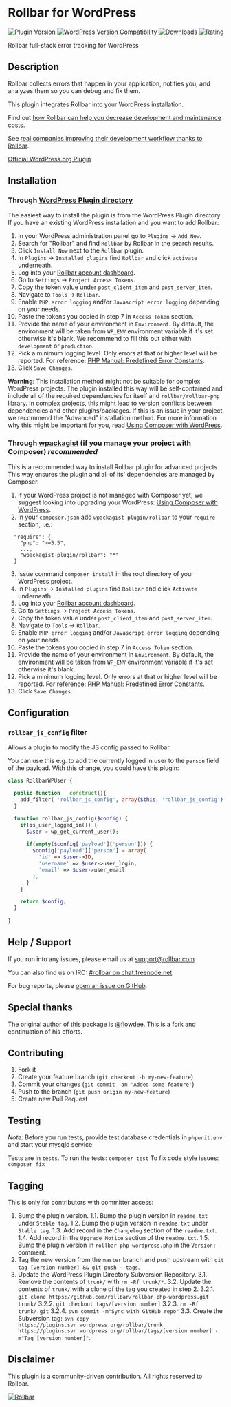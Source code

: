 # Rollbar for WordPress
[![Plugin Version](https://img.shields.io/wordpress/plugin/v/rollbar.svg)](https://wordpress.org/plugins/rollbar/) [![WordPress Version Compatibility](https://img.shields.io/wordpress/v/rollbar.svg)](https://wordpress.org/plugins/rollbar/) [![Downloads](https://img.shields.io/wordpress/plugin/dt/rollbar.svg)](https://wordpress.org/plugins/rollbar/) [![Rating](https://img.shields.io/wordpress/plugin/r/rollbar.svg)](https://wordpress.org/plugins/rollbar/)

Rollbar full-stack error tracking for WordPress

## Description
Rollbar collects errors that happen in your application, notifies you, and analyzes them so you can debug and fix them.

This plugin integrates Rollbar into your WordPress installation.

Find out [how Rollbar can help you decrease development and maintenance costs](https://rollbar.com/features/).

See [real companies improving their development workflow thanks to Rollbar](https://rollbar.com/customers/).

[Official WordPress.org Plugin](https://wordpress.org/plugins/rollbar/)

## Installation

### Through [WordPress Plugin directory](https://wordpress.org/plugins/rollbar/)

The easiest way to install the plugin is from the WordPress Plugin directory. If you have an existing WordPress installation and you want to add Rollbar:

1. In your WordPress administration panel go to `Plugins` → `Add New`.
2. Search for "Rollbar" and find `Rollbar` by Rollbar in the search results.
3. Click `Install Now` next to the `Rollbar` plugin.
4. In `Plugins` → `Installed plugins` find `Rollbar` and click `activate` underneath.
5. Log into your [Rollbar account dashboard](https://rollbar.com/login/).
6. Go to `Settings` → `Project Access Tokens`.
7. Copy the token value under `post_client_item` and `post_server_item`.
8. Navigate to `Tools` → `Rollbar`.
9. Enable `PHP error logging` and/or `Javascript error logging` depending on your needs.
10. Paste the tokens you copied in step 7 in `Access Token` section.
11. Provide the name of your environment in `Environment`. By default, the environment will be taken from `WP_ENV` environment variable if it's set otherwise it's blank. We recommend to fill this out either with `development` or `production`.
12. Pick a minimum logging level. Only errors at that or higher level will be reported. For reference: [PHP Manual: Predefined Error Constants](http://php.net/manual/en/errorfunc.constants.php).
13. Click `Save Changes`.

**Warning**: This installation method might not be suitable for complex WordPress projects. The plugin installed this way will be self-contained and include all of the required dependencies for itself and `rollbar/rollbar-php` library. In complex projects, this might lead to version conflicts between dependencies and other plugins/packages. If this is an issue in your project, we recommend the "Advanced" installation method. For more information why this might be important for you, read [Using Composer with WordPress](https://roots.io/using-composer-with-wordpress/).

### Through [wpackagist](https://wpackagist.org/) (if you manage your project with Composer) *recommended*

This is a recommended way to install Rollbar plugin for advanced projects. This way ensures the plugin and all of its' dependencies are managed by Composer.

1. If your WordPress project is not managed with Composer yet, we suggest looking into upgrading your WordPress: [Using Composer with WordPress](https://roots.io/using-composer-with-wordpress/).
2. In your `composer.json` add `wpackagist-plugin/rollbar` to your `require` section, i.e.:
```
  "require": {
    "php": ">=5.5",
    ...,
    "wpackagist-plugin/rollbar": "*"
  }
```
3. Issue command `composer install` in the root directory of your WordPress project.
4. In `Plugins` → `Installed plugins` find `Rollbar` and click `Activate` underneath.
5. Log into your [Rollbar account dashboard](https://rollbar.com/login/).
6. Go to `Settings` → `Project Access Tokens`.
7. Copy the token value under `post_client_item` and `post_server_item`.
8. Navigate to `Tools` → `Rollbar`.
9. Enable `PHP error logging` and/or `Javascript error logging` depending on your needs.
10. Paste the tokens you copied in step 7 in `Access Token` section.
11. Provide the name of your environment in `Environment`. By default, the environment will be taken from `WP_ENV` environment variable if it's set otherwise it's blank.
12. Pick a minimum logging level. Only errors at that or higher level will be reported. For reference: [PHP Manual: Predefined Error Constants](http://php.net/manual/en/errorfunc.constants.php).
13. Click `Save Changes`.

## Configuration

### `rollbar_js_config` filter

Allows a plugin to modify the JS config passed to Rollbar.

You can use this e.g. to add the currently logged in user to the `person` field
of the payload. With this change, you could have this plugin:

```php
class RollbarWPUser {

  public function __construct(){
    add_filter( 'rollbar_js_config', array($this, 'rollbar_js_config') );
  }

  function rollbar_js_config($config) {
    if(is_user_logged_in()) {
      $user = wp_get_current_user();  
      
      if(empty($config['payload']['person'])) {
        $config['payload']['person'] = array(
          'id' => $user->ID,
          'username' => $user->user_login,
          'email' => $user->user_email
        );
      }
    }

    return $config;
  }
  
}
```

## Help / Support

If you run into any issues, please email us at [support@rollbar.com](mailto:support@rollbar.com)

You can also find us on IRC: [#rollbar on chat.freenode.net](irc://chat.freenode.net/rollbar)

For bug reports, please [open an issue on GitHub](https://github.com/rollbar/rollbar-php-wordpress/issues/new).

## Special thanks

The original author of this package is [@flowdee](https://twitter.com/flowdee/). This is a fork and continuation of his efforts.

## Contributing

1. Fork it
2. Create your feature branch (`git checkout -b my-new-feature`)
3. Commit your changes (`git commit -am 'Added some feature'`)
4. Push to the branch (`git push origin my-new-feature`)
5. Create new Pull Request

## Testing

*Note:* Before you run tests, provide test database credentials in `phpunit.env` and start your mysqld service.

Tests are in `tests`.
To run the tests: `composer test`
To fix code style issues: `composer fix`

## Tagging

This is only for contributors with committer access:

1. Bump the plugin version.
1.1. Bump the plugin version in `readme.txt` under `Stable tag`.
1.2. Bump the plugin version in `readme.txt` under `Stable tag`.
1.3. Add record in the `Changelog` section of the `readme.txt`.
1.4. Add record in the `Upgrade Notice` section of the `readme.txt`.
1.5. Bump the plugin version in `rollbar-php-wordpress.php` in the `Version:` comment.
2. Tag the new version from the `master` branch and push upstream with `git tag [version number] && git push --tags`.
3. Update the WordPress Plugin Directory Subversion Repository.
3.1. Remove the contents of `trunk/` with `rm -Rf trunk/*`.
3.2. Update the contents of `trunk/` with a clone of the tag you created in step 2.
3.2.1. `git clone https://github.com/rollbar/rollbar-php-wordpress.git trunk/`
3.2.2. `git checkout tags/[version number]`
3.2.3. `rm -Rf trunk/.git`
3.2.4. `svn commit -m"Sync with GitHub repo"`
3.3. Create the Subversion tag: `svn copy https://plugins.svn.wordpress.org/rollbar/trunk https://plugins.svn.wordpress.org/rollbar/tags/[version number] -m"Tag [version number]"`.

## Disclaimer

This plugin is a community-driven contribution. All rights reserved to Rollbar. 

[![Rollbar](https://d26gfdfi90p7cf.cloudfront.net/rollbar-badge.144534.o.png)](https://rollbar.com/)
